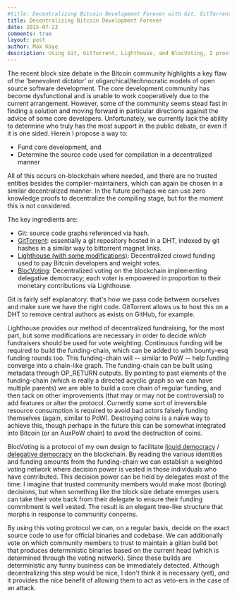```yaml
---
#title: Decentralizing Bitcoin Development Forever with Git, GitTorrent, Lighthouse, and BlocVoting
title: Decentralizing Bitcoin Development Forever
date: 2015-07-23
comments: true
layout: post
author: Max Kaye
description: Using Git, GitTorrent, Lighthouse, and BlocVoting, I provide a framework for beginning the decentralization process around Bitcoin source code. This solves the 'tyrannical developer' problem.
---
```


The recent block size debate in the Bitcoin community highlights a key flaw of the 'benevolent dictator' or oligarchical/technocratic models of open source software development.
The core development community has become dysfunctional and is unable to work cooperatively due to the current arrangement. However, some of the community seems
stead fast in finding a solution and moving forward in particular directions against the advice of some core developers.
Unfortunately, we currently lack the ability to determine who truly
has the most support in the public debate, or even if it is one sided. Herein I propose a way to:

* Fund core development, and
* Determine the source code used for compilation in a decentralized manner

All of this occurs on-blockchain where needed, and there are no trusted entities besides the compiler-maintainers, which can again be chosen in a similar decentralized manner. In the future perhaps we can use zero knowledge proofs to decentralize the compiling stage, but for the moment this is not considered.

The key ingredients are:

* Git: source code graphs referenced via hash.
* [GitTorrent](https://github.com/cjb/GitTorrent): essentially a git repository hosted in a DHT, indexed by git hashes in a similar way to bittorrent magnet links.
* [Lighthouse (with some modifications)](https://github.com/vinumeris/lighthouse): Decentralized crowd funding used to pay Bitcoin developers and weight votes.
* [BlocVoting](): Decentralized voting on the blockchain implementing delegative democracy; each voter is empowered in proportion to their monetary contributions via Lighthouse.

Git is fairly self explanatory: that's how we pass code between ourselves and make sure we have the right code. GitTorrent allows us to host this on a DHT to remove central authors as exists on GitHub, for example.

Lighthouse provides our method of decentralized fundraising, for the most part, but some modifications are necessary in order to decide *which* fundraisers should be used for vote weighting. Continuous funding will be required to build the funding-chain, which can be added to with bounty-esq funding rounds too. This funding-chain will -- similar to PoW -- help funding converge into a chain-like graph. The funding-chain can be built using metadata through OP_RETURN outputs. By pointing to past elements of the funding-chain (which is really a directed acyclic graph so we can have multiple parents) we are able to build a core chain of regular funding, and then tack on other improvements (that may or may not be controversial) to add features or alter the protocol. Currently some sort of irreversible resource consumption is required to avoid bad actors falsely funding themselves (again, similar to PoW). Destroying coins is a naïve way to achieve this, though perhaps in the future this can be somewhat integrated into Bitcoin (or an AuxPoW chain) to avoid the destruction of coins.

BlocVoting is a protocol of my own design to facilitate [liquid democracy](https://www.youtube.com/watch?v=fg0_Vhldz-8) / [delegative democracy](https://en.wikipedia.org/wiki/Delegative_democracy) on the blockchain. By reading the various identities and funding amounts from the funding-chain we can establish a weighted voting network where decision power is vested in those individuals who have contributed. This decision power can be held by delegates most of the time: I imagine that trusted community members would make most (boring) decisions, but when something like the block size debate emerges users can take their vote back from their delegate to ensure their funding commitment is well vested. The result is an elegant tree-like structure that morphs in response to community concerns.

By using this voting protocol we can, on a regular basis, decide on the exact source code to use for official binaries and codebase. We can additionally vote on which community members to trust to maintain a gitian build bot that produces deterministic binaries based on the current head (which is determined through the voting network). Since these builds are deterministic any funny business can be immediately detected. Although decentralizing this step would be nice, I don't think it is necessary (yet), *and* it provides the nice benefit of allowing them to act as veto-ers in the case of an attack.
